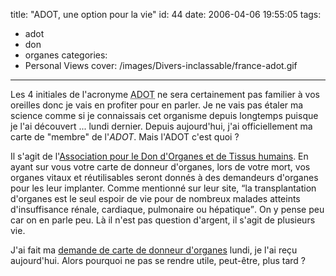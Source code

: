 title: "ADOT, une option pour la vie"
id: 44
date: 2006-04-06 19:55:05
tags:
- adot
- don
- organes
categories:
- Personal Views
cover: /images/Divers-inclassable/france-adot.gif
---


Les 4 initiales de l'acronyme <acronym title="Association pour le Don d'Organes et de Tissus humains">ADOT</acronym> ne sera certainement pas familier à vos oreilles donc je vais en profiter pour en parler. Je ne vais pas étaler ma science comme si je connaissais cet organisme depuis longtemps puisque je l'ai découvert ... lundi dernier. Depuis aujourd'hui, j'ai officiellement ma carte de "membre" de l'_ADOT_. Mais l'ADOT c'est quoi ?

<!--more-->

Il s'agit de l'[Association pour le Don d'Organes et de Tissus humains](http://www.france-adot.org/). En ayant sur vous votre carte de donneur d'organes, lors de votre mort, vos organes vitaux et réutilisables seront donnés à des demandeurs d'organes pour les leur implanter. Comme mentionné sur leur site, <q>la transplantation d'organes est le seul espoir de vie pour de nombreux malades atteints d'insuffisance rénale, cardiaque, pulmonaire ou hépatique</q>. On  y pense peu car on en parle peu. Là il n'est pas question d'argent, il s'agit de plusieurs vie.

J'ai fait ma [demande de carte de donneur d'organes](http://www.france-adot.org/demande-carte-donneur.php) lundi, je l'ai reçu aujourd'hui. Alors pourquoi ne pas se rendre utile, peut-être, plus tard ?